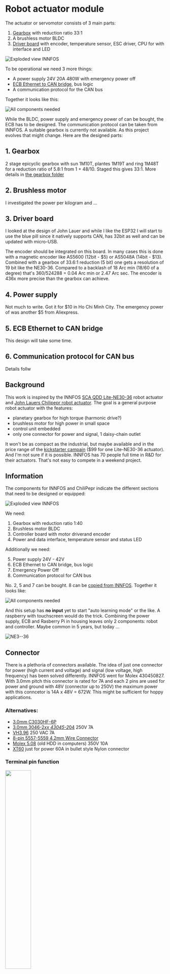 # Robot actuator module

The actuator or servomotor consists of 3 main parts:

1. [Gearbox](gearbox) with reduction ratio 33:1
2. A brushless motor BLDC
3. [Driver board](driverboard) with encoder, temperature sensor, ESC driver, CPU for with interface and LED

![Exploded view INNFOS](pic/exploded.jpg)

To be operational we need 3 more things: 

- A power supply 24V 20A 480W with emergency power off
- [ECB Ethernet to CAN bridge](ecb), bus logic
- A communication protocol for the CAN bus

Together it looks like this:

![All components needed](pic/all_components.jpg)

While the BLDC, power supply and emergency power of can be bought, the ECB has to be designed. The communication protocol can be taken from INNFOS. A suitable gearbox is currently not available. As this project evolves that might change. Here are the designed parts:

## 1. Gearbox

2 stage epicyclic gearbox with sun 1M10T, plantes 1M19T and ring 1M48T for a reduction ratio of 5.8:1 from 1 +  48/10. Staged this gives 33:1. More details in [the gearbox folder](gearbox/)

## 2. Brushless motor

I investigated the power per kilogram and ...

## 3. Driver board

I looked at the design of John Lauer and while I like the ESP32 I will start to use the blue pill since it natively supports CAN, has 32bit as well and can be updated with micro-USB.

The encoder should be integrated on this board. In many cases this is done with a magnetic encoder like AS5600 (12bit - $5) or AS5048A (14bit - $13). Combined with a gearbox of 33.6:1 reduction (5 bit) one gets a resolution of 19 bit like the NE30-36. Compared to a backlash of 18 Arc min (18/60 of a degree) that's 360/524288 = 0.04 Arc min or 2.47 Arc sec. The encoder is 436x more precise than the gearbox can achieve.

## 4. Power supply

Not much to write. Got it for $10 in Ho Chi Minh City. The emergency power of was another $5 from Aliexpress.

## 5. ECB Ethernet to CAN bridge

This design will take some time.

## 6. Communication protocol for CAN bus

Details follw

## Background

This work is inspired by the INNFOS [SCA QDD Lite-NE30-36](http://wiki.innfos.com/wiki/en/index.html#!pages/QDD%20Lite-NE30-36_v1_8.md) robot actuator and [John Lauers Chilipepr robot actuator](https://github.com/chilipeppr/robot-actuator-esp32-v8). The goal is a general purpose robot actuator with the features:

- planetary gearbox for high torque (harmonic drive?)
- brushless motor for high power in small space
- control unit embedded
- only one connector for power and signal, 1 daisy-chain outlet

It won't be as compact as the industrial, but maybe available and in the price range of the [kickstarter campain](https://www.kickstarter.com/projects/1383636492/the-smallest-servomotor-robotic-arm) ($99 for one Lite-NE30-36 actuator). And I'm not sure if it is possible. INNFOS has 70 people full time in R&D for their actuators. That's not easy to compete in a weekend project.

## Information

The components for INNFOS and ChiliPepr indicate the different sections that need to be designed or equipped:

![Exploded view INNFOS](pic/exploded.jpg)

We need:

1. Gearbox with reduction ratio 1:40
2. Brushless motor BLDC
3. Controller board with motor driverand encoder
4. Power and data interface, temperature sensor and status LED 

Additionally we need:

5. Power supply 24V - 42V
6. ECB Ethernet to CAN bridge, bus logic
7. Emergency Power Off
8. Communication protocol for CAN bus

No. 2, 5 and 7 can be bought. 8 can be [copied from INNFOS](http://wiki.innfos.com/wiki/en/index.html#!pages/CAN_Communication_Protocol.md). Together it looks like:

![All components needed](pic/all_components.jpg)

And this setup has __no input__ yet to start "auto learning mode" or the like. A raspberry with touchscreen would do the trick. Combining the power supply, ECB and Rasberry Pi in housing leaves only 2 components: robot and controller. Maybe common in 5 years, but today ...

![NE3--36](pic/NE30-36.jpg)

## Connector

There is a plethoria of connectors available. The idea of just one connector for power (high current and voltage) and signal (low voltage, high frequency) has been solved differently. INNFOS went for Molex 430450827. With 3.0mm pitch this connector is rated for 7A and each 2 pins are used for power and ground with 48V (connector up to 250V) the maximum power with this conncetor is 14A x 48V = 672W. This might be sufficient for hoppy applications.

### Alternatives:

- [3.0mm C3030HF-6P](https://www.thegioiic.com/products/dau-noi-day-3-0mm-8-chan) 
- [3.0mm 3046-2*xx 43045-2*04](https://www.thegioiic.com/products/dau-noi-3-0mm-8pin-cong-han-pcb) 250V 7A
- [VH3.96](https://www.thegioiic.com/products/bo-dau-noi-vh3-96-4-chan-duc-cai) 250 VAC 7A
- [8-pin 5557-5559 4.2mm Wire Connector](https://www.thegioiic.com/products/dau-noi-day-duc-5557-5559-4-2mm-8-chan)
- [Molex 5.08](https://www.thegioiic.com/products/dau-noi-day-duc-5-08mm-4pin) (old HDD in computers) 350V 10A
- [XT60](https://www.servocity.com/male-xt60-connector) just for power 60A in bullet style Nylon connector

### Terminal pin function

<img src="pic/connector.jpg" width="40%">

| Label | Signal  | color | Features                           |
|-------|---------|-------|------------------------------------|
| 1     | PVDD    | black | Positive power supply              |
| 3     | PVDD    | black |                                    |
| 5     | PVDD    | black |                                    |
| 2     | GND     | black | Power supply grounding             |
| 4     | GND     | black |                                    |
| 6     | CAN-GND | gray  | CAN communication signal ground    |
| 7     | CAN-L   | gray  | CAN communication low signal line  |
| 8     | CAN-H   | gray  | CAN communication high signal line |

Described [here](http://wiki.innfos.com/wiki/en/index.html#!pages/QDD%20Lite-NE30-36_v1_8.md) as well. If it works, why not copy?

### Chilipepr approach with John Lauer

He only uses 24 Volt and exports them trough 2 sliders (1 Ohm?) in the bearing of each actuator. Less wiring and theoretically 360 degrees, since the ESP32s are connected wirelessly - but I think that wireless is not reliable enough. That's more a gimmick idea and introduces avoidable causes of error, together with the power supply chain for high currents.

## Gearbox

### Harmonic drive

The harmonic drive should be expensive and hard to create. With all the 3D printers out there one would assume some working examples exists. Yet Thingiverse is a testimony for failure form maschine building students. Examples:

- [Working example with flexible filament](https://www.thingiverse.com/thing:1966551) from bartding, 2016
- [Good looking example that needs NEMA 23](https://www.thingiverse.com/thing:2735297) from Trollox, 2017
- [Only for fidget](https://www.thingiverse.com/thing:3181288) by Hoshiimiki, 2018
- [Strain Wave Gear](https://www.thingiverse.com/thing:3644830) by tanmayburde, 2019 - not with NEMA17, PLA not stiff enough

### Planetary Gear Box

Used by many others. Chilipepr used the updated design from 

## Controller board

For the ESP32 there is a [D1 Mini Board](https://www.aliexpress.com/item/4000650379995.html?spm=a2g0o.productlist.0.0.5f42586aifMlh3&algo_pvid=f3bdcfc9-ecc9-4dc3-8140-84f1ccf06fae&algo_expid=f3bdcfc9-ecc9-4dc3-8140-84f1ccf06fae-18&btsid=0ab6f82415841196558331203e3206&ws_ab_test=searchweb0_0,searchweb201602_,searchweb201603_) so only one board has to be designed to stack on top of it - like Chilipeprs approach. Has micro-USB for programming.

![D1 Mini ESP32](pic/d1_mini.png)

## Background information

There are reasons for brushless motors and the like. Here is a small collection of information:

- [Torque comparison servo - brushless](https://youtu.be/qTVohNscEmM?t=12) by Skyentific, Nov. 2018
- [Power of brushless motors](https://youtu.be/8AziOykde30?t=701) Skyentific, video
- [Calculator rpm power voltage BLDC](https://www.ecalc.ch/torquecalc.php) from ecalc.ch
- [Cycloidal 3D printed actuator](https://hackaday.io/project/157812-3d-printed-robot-actuator) by Paul Gould
- [Reason for brushless + encoder](https://youtu.be/p4ltHDpxrbI?t=430) by Marco Reps, video
- [ESC for BLDC with Arduino](https://youtu.be/uOQk8SJso6Q?t=157) by HowToMechatronics
- [Review QDD Lite-NE30-36](https://youtu.be/0sgR_RaxYu4) by Skyentific, video. For the high current they add a big capacitor: [video at 2:20](https://youtu.be/0sgR_RaxYu4?t=140)
- [Lite NE30-36 from inside video](https://youtu.be/UazlY0nfZKw)
- [Inverse kinematics applied to 5DoF](https://youtu.be/2YTb6gWo40Q) in Basel, stepper and belts

## History

> 2020/03/19

The first gears where designed in Fusion 360 with the spurn gears tool.
